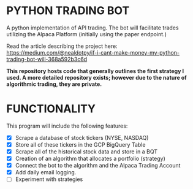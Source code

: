 # PYTHON TRADING BOT
A python implementation of API trading. The bot will facilitate trades utilizing the Alpaca Platform (initially using the paper endpoint.)

Read the article describing the project here: https://medium.com/@nealdotpy/if-i-cant-make-money-my-python-trading-bot-will-368a592b3c6d

**This repository hosts code that generally outlines the first strategy I used. 
A more detailed repository exists; however due to the nature of algorithmic trading, they are private.**

# FUNCTIONALITY
This program will include the following features:
* [X] Scrape a database of stock tickers (NYSE, NASDAQ)
* [X] Store all of these tickers in the GCP BigQuery Table
* [X] Scrape all of the historical stock data and store in a BQT
* [X] Creation of an algorithm that allocates a portfolio (strategy)
* [X] Connect the bot to the algorithm and the Alpaca Trading Account
* [X] Add daily email logging.
* [ ] Experiment with strategies
